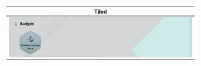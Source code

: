 |              Tiled               |
| :------------------------------: |
| ![Hacker Rank](HackerRankProgress.png) |
